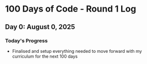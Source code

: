 # 100 Days of Code - Round 1 Log

## Day 0: August 0, 2025

### Today's Progress
- Finalised and setup everything needed to move forward with my curriculum for the next 100 days

